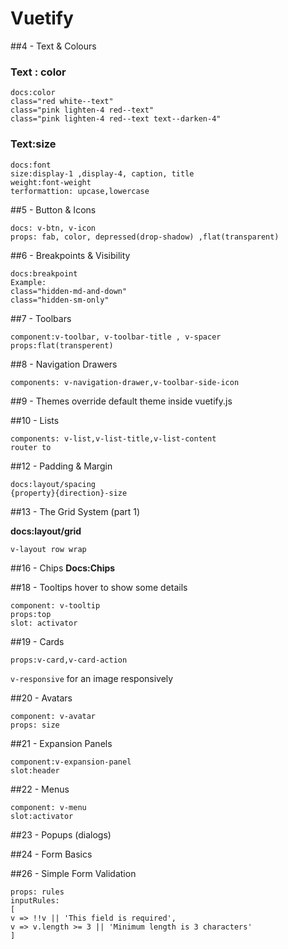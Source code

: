 # Vuetify

##4 - Text & Colours

### Text : color
```
docs:color
class="red white--text"
class="pink lighten-4 red--text"
class="pink lighten-4 red--text text--darken-4"
```

### Text:size
```
docs:font
size:display-1 ,display-4, caption, title
weight:font-weight
terformattion: upcase,lowercase
```

##5 - Button & Icons
```
docs: v-btn, v-icon
props: fab, color, depressed(drop-shadow) ,flat(transparent)

```

##6 - Breakpoints & Visibility

```
docs:breakpoint 
Example:
class="hidden-md-and-down"
class="hidden-sm-only"

```
##7 - Toolbars
```
component:v-toolbar, v-toolbar-title , v-spacer
props:flat(transperent)
```

##8 - Navigation Drawers
```
components: v-navigation-drawer,v-toolbar-side-icon
```

##9 - Themes
override default theme inside vuetify.js

##10 - Lists
```
components: v-list,v-list-title,v-list-content
router to
```

##12 - Padding & Margin
```
docs:layout/spacing
{property}{direction}-size
```

##13 - The Grid System (part 1)

**docs:layout/grid**
```
v-layout row wrap

```
##16 - Chips
**Docs:Chips**

##18 - Tooltips
hover to show some details
```
component: v-tooltip
props:top
slot: activator
```

##19 - Cards
```
props:v-card,v-card-action
```

`v-responsive` for an image responsively

##20 - Avatars
```
component: v-avatar
props: size
```
##21 - Expansion Panels
```
component:v-expansion-panel
slot:header
```
##22 - Menus
```
component: v-menu
slot:activator
```
##23 - Popups (dialogs)

##24 - Form Basics

##26 - Simple Form Validation

```
props: rules
inputRules: 
[
v => !!v || 'This field is required',
v => v.length >= 3 || 'Minimum length is 3 characters'
]
```